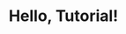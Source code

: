 ---
title: "Hello, Tutorial!"
output: 
  learnr::tutorial:
    progressive: true
runtime: shiny_prerendered
---
